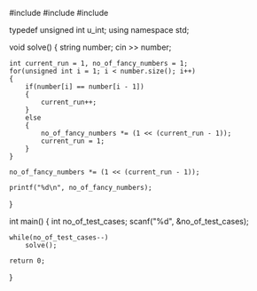 #include <cstdio>
#include <string>
#include <iostream>

typedef unsigned int u_int;
using namespace std;

void solve()
{
    string number;
    cin >> number;

    int current_run = 1, no_of_fancy_numbers = 1;
    for(unsigned int i = 1; i < number.size(); i++)
    {
        if(number[i] == number[i - 1])
        {
            current_run++;
        }
        else
        {
            no_of_fancy_numbers *= (1 << (current_run - 1));
            current_run = 1;
        }
    }

    no_of_fancy_numbers *= (1 << (current_run - 1));

    printf("%d\n", no_of_fancy_numbers);
}

int main()
{
    int no_of_test_cases;
    scanf("%d", &no_of_test_cases);

    while(no_of_test_cases--)
        solve();

    return 0;
}
